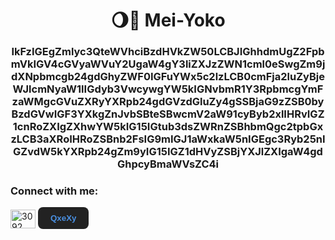<h1 align="center">🌖🐓 Mei-Yoko</h1>
<h3 align="center">IkFzIGEgZmlyc3QteWVhciBzdHVkZW50LCBJIGhhdmUgZ2FpbmVkIGV4cGVyaWVuY2UgaW4gY3liZXJzZWN1cml0eSwgZm9jdXNpbmcgb24gdGhyZWF0IGFuYWx5c2lzLCB0cmFja2luZyBjeWJlcmNyaW1lIGdyb3VwcywgYW5kIGNvbmR1Y3RpbmcgYmFzaWMgcGVuZXRyYXRpb24gdGVzdGluZy4gSSBjaG9zZSB0byBzdGVwIGF3YXkgZnJvbSBteSBwcmV2aW91cyByb2xlIHRvIGZ1cnRoZXIgZXhwYW5kIG15IGtub3dsZWRnZSBhbmQgc2tpbGxzLCB3aXRoIHRoZSBnb2FsIG9mIGJ1aWxkaW5nIGEgc3Ryb25nIGZvdW5kYXRpb24gZm9yIG15IGZ1dHVyZSBjYXJlZXIgaW4gdGhpcyBmaWVsZC4i</h3>

<h3 align="left">Connect with me:</h3>
<p align="left">
<a href="https://discord.gg/3092" target="blank"><img align="center" src="https://raw.githubusercontent.com/rahuldkjain/github-profile-readme-generator/master/src/images/icons/Social/discord.svg" alt="3092" height="30" width="40" /></a>
<a href="https://index.html#" target="_blank">
  <button style="padding: 10px 20px; border-radius: 8px; background-color: #222; color: #4a90e2; font-weight: bold; border: none; cursor: pointer;">
    QxeXy
  </button>
</a>
</p>
